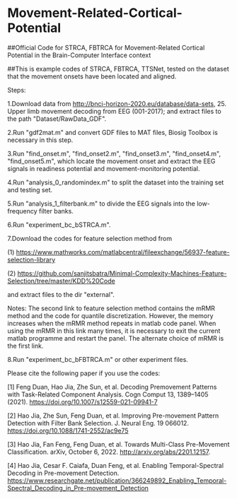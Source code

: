 # Movement-Related-Cortical-Potential
##Official Code for STRCA, FBTRCA for Movement-Related Cortical Potential in the Brain-Computer Interface context

##This is example codes of STRCA, FBTRCA, TTSNet, tested on the dataset that the movement onsets have been located and aligned.

Steps:

1.Download data from http://bnci-horizon-2020.eu/database/data-sets, 25. Upper limb movement decoding from EEG (001-2017); and extract files to the path "Dataset/RawData_GDF".

2.Run "gdf2mat.m" and convert GDF files to MAT files, Biosig Toolbox is necessary in this step.

3.Run "find_onset.m", "find_onset2.m", "find_onset3.m", "find_onset4.m", "find_onset5.m", which locate the movement onset and extract the EEG signals in readiness potential and movement-monitoring potential.

4.Run "analysis_0_randomindex.m" to split the dataset into the training set and testing set.

5.Run "analysis_1_filterbank.m" to divide the EEG signals into the low-frequency filter banks.

6.Run "experiment_bc_bSTRCA.m".

7.Download the codes for feature selection method from 

  (1) https://www.mathworks.com/matlabcentral/fileexchange/56937-feature-selection-library
  
  (2) https://github.com/sanjitsbatra/Minimal-Complexity-Machines-Feature-Selection/tree/master/KDD%20Code
  
  and extract files to the dir "external".

Notes: The second link to feature selection method contains the mRMR method and the code for quantile discretization. However, the memory increases when the mRMR method repeats in matlab code panel. When using the mRMR in this link many times, it is necessary to exit the current matlab programme and restart the panel. The alternate choice of mRMR is the first link.

8.Run "experiment_bc_bFBTRCA.m" or other experiment files.

Please cite the following paper if you use the codes:

[1] Feng Duan, Hao Jia, Zhe Sun, et al. Decoding Premovement Patterns with Task-Related Component Analysis. Cogn Comput 13, 1389–1405 (2021). https://doi.org/10.1007/s12559-021-09941-7

[2] Hao Jia, Zhe Sun, Feng Duan, et al. Improving Pre-movement Pattern Detection with Filter Bank Selection. J. Neural Eng. 19 066012. https://doi.org/10.1088/1741-2552/ac9e75

[3] Hao Jia, Fan Feng, Feng Duan, et al. Towards Multi-Class Pre-Movement Classification. arXiv, October 6, 2022. http://arxiv.org/abs/2201.12157.


[4] Hao Jia, Cesar F. Caiafa, Duan Feng, et al. Enabling Temporal-Spectral Decoding in Pre-movement Detection. https://www.researchgate.net/publication/366249892_Enabling_Temporal-Spectral_Decoding_in_Pre-movement_Detection
